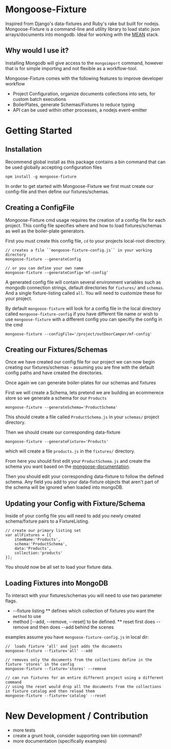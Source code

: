 # Mongoose-Fixture

Inspired from Django's data-fixtures and Ruby's rake but built for nodejs.  Mongoose-Fixture is a command-line and utility library to load static json arrays/documents into mongodb.  Ideal for working with the [MEAN](http://blog.mongodb.org/post/49262866911/the-mean-stack-mongodb-expressjs-angularjs-and) stack. 

## Why would I use it?

Installing Mongodb will give access to the ``mongoimport`` command, however that is for simple importing and not flexible as a workflow-tool. 

Mongoose-Fixture comes with the following features to improve developer workflow

* Project Configuration, organize documents collections into sets, for custom batch executions
* BoilerPlates, generate Schemas/Fixtures to reduce typing
* API can be used within other processes, a nodejs event-emitter


# Getting Started

## Installation

Recommend global install as this package contains a bin command that can be used globally accepting configuration files

    npm install -g mongoose-fixture

In order to get started with Mongoose-Fixture we first must create our config-file and then define our fixtures/schemas.

## Creating a ConfigFile

Mongoose-Fixture cmd usage requires the creation of a config-file for each project.  This config file specifies where and how to load fixtures/schemas as well as the boiler-plate generators.

First you must create this config file, ``cd`` to your projects local-root directory.

    // creates a file ``mongoose-fixture-config.js`` in your working directory
    mongoose-fixture --generateConfig

    // or you can define your own name
    mongoose-fixture --generateConfig='mf-config'

A generated config file will contain several environment variables such as mongodb connection strings, default directories for ``fixtures/`` and ``schemas``. And a single fixture-listing called ``all``.  You will need to customize these for your project. 

By default ``mongoose-fixture`` will look for a config file in the local directory called ``mongoose-fixture-config`` if you have different file name or wish to use ``mongoose-fixture`` with a different config you can specifiy the config in the cmd

    mongoose-fixture --configFile='/project/outDoorCamper/mf-config'

## Creating our Fixtures/Schemas

Once we have created our config file for our project we can now begin creating our fixtures/schemas - assuming you are fine with the default config paths and have created the directories.

Once again we can generate boiler-plates for our schemas and fixtures

First we will create a Schema, lets pretend we are building an ecommerece store so we generate a schema for our ``Products``

    mongoose-fixture --generateSchema='ProductSchema'

This should create a file called ``ProductSchema.js`` in your ``schemas/`` project directory.

Then we should create our corresponding data-fixture

    mongoose-fixture --generateFixture='Products'

which will create a file ``products.js`` in the ``fixtures/`` directory.

From here you should first edit your ``ProductSchema.js`` and create the schema you want based on the [mongoose-documentation](http://mongoosejs.com/docs/guide.html).

Then you should edit your corresponding data-fixture to follow the defined schema.  Any field you add to your data-fixture objects that aren't part of the schema will be ignored when loaded into mongoDB.

## Updating your Config with Fixture/Schema

Inside of your config file you will need to add you newly created schema/fixture pairs to a FixtureListing.

    // create our primary listing set
    var allFixtures = [{
        itemName:'Products', 
        schema:'ProductSchema',
        data:'Products',
        collection:'products'
    }];

You should now be all set to load your fixture data.


## Loading Fixtures into MongoDB

To interact with your fixtures/schemas you will need to use two parameter flags.

* --fixture listing
** defines which collection of fixtures you want the ``method`` to use
* method [--add, --remove, --reset] to be defined.
** reset first does --remove and then does --add behind the scenes


examples assume you have ``mongoose-fixture-config.js`` in local dir:

    //  loads fixture 'all' and just adds the documents
    mongoose-fixture --fixture='all' --add

    // removes only the documents from the collections define in the fixture 'stores' in the config
    mongoose-fixture --fixture='stores' --remove 

    // can run fixtures for an entire different project using a different command
    // using the reset would drop all the documents from the collections in fixture catalog and then reload them
    mongoose-fixture --fixture='catalog' --reset


# New Development / Contribution

* more tests
* create a grunt hook, consider supporting own bin command?
* more documentation (specifically examples)



